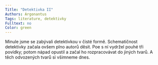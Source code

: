 ```yaml
---
Title: "Detektivka II"
Authors: Argonantus
Tags: literature, detektivky
Fulltext: no
Color: green
---
```

Minule jsme se zabývali detektivkou v čisté
formě. Schematičnost detektivky začala
ovšem plno autorů děsit. Poe s ní vydržel
pouhé tři povídky; potom nápad opustil
a začal ho rozpracovávat do jiných tvarů.
A těch odvozených tvarů si všimneme dnes.